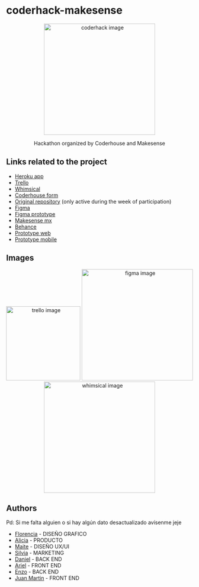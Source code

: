 # coderhack-makesense

<p align="center">
    <img src="https://i.imgur.com/8VrkzBT.png" alt="coderhack image" height="300">
</p>
<p align="center">Hackathon organized by Coderhouse and Makesense</p>

## Links related to the project

- [Heroku app](https://coderhack-equipo8.herokuapp.com/)
- [Trello](https://trello.com/b/KPMWGGfl/coderhack)
- [Whimsical](https://whimsical.com/coderhack-08-3GvtfiKtGvfJ1WchosMMg3)
- [Coderhouse form](https://coderhouse.typeform.com/to/TJaIc3CF)
- [Original repository](https://github.com/Rocio-B-Coder/Equipo8/) (only active during the week of participation)
- [Figma](https://www.figma.com/file/4Jxxf2RpIV9OBMOiTIgXEe/Coderhack-Makesense)
- [Figma prototype](https://www.figma.com/proto/4Jxxf2RpIV9OBMOiTIgXEe/Coderhack-Makesense?node-id=104%3A2041&scaling=scale-down&page-id=0%3A1&starting-point-node-id=104%3A2041)
- [Makesense mx](https://www.linkedin.com/company/makesense-mx/)
- [Behance](https://www.behance.net/gallery/131676653/Makesense)
- [Prototype web](https://www.youtube.com/watch?v=oANv98DAMdY)
- [Prototype mobile](https://www.youtube.com/watch?v=UY5GoGxrP_w)

## Images

<p align="center">
    <img src="https://github.com/enzoarguello512/coderhack-makesense/blob/main/images/trello-coderhack.png" alt="trello image" height="200">
    <img src="https://github.com/enzoarguello512/coderhack-makesense/blob/main/images/figma-Coderhack-Makesense.png" alt="figma image" height="300">
    <img src="https://github.com/enzoarguello512/coderhack-makesense/blob/main/images/whimsical-coderhack.png" alt="whimsical image" height="300">
</p>

## Authors

Pd: Si me falta alguien o si hay algún dato desactualizado avísenme jeje

- [Florencia](https://www.linkedin.com/in/maria-florencia-arcidiacono-415049150/) - DISEÑO GRAFICO
- [Alicia](https://www.linkedin.com/in/aliciavillarrealcastro/) - PRODUCTO
- [Maite](https://www.linkedin.com/in/maite-marconi/) - DISEÑO UX/UI
- [Silvia](https://www.linkedin.com/in/silvia-bergoglio-0b940082/) - MARKETING
- [Daniel](https://github.com/DmStudioMp) - BACK END
- [Ariel](https://github.com/Ariel2911) - FRONT END
- [Enzo](https://github.com/enzoarguello512) - BACK END
- [Juan Martin](https://github.com/jmr85) - FRONT END
